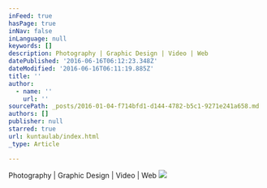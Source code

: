 ```yaml
---
inFeed: true
hasPage: true
inNav: false
inLanguage: null
keywords: []
description: Photography | Graphic Design | Video | Web
datePublished: '2016-06-16T06:12:23.348Z'
dateModified: '2016-06-16T06:11:19.885Z'
title: ''
author:
  - name: ''
    url: ''
sourcePath: _posts/2016-01-04-f714bfd1-d144-4782-b5c1-9271e241a658.md
authors: []
publisher: null
starred: true
url: kuntaulab/index.html
_type: Article

---
```

Photography | Graphic Design | Video | Web
![](https://imgflo.herokuapp.com/graph/vahj1ThiexotieMo/e399157f7f3326905195e75325cd5bae/croprotate.jpg?cropheight=4099&cropwidth=3042&degrees=0&input=https%3A%2F%2Fs3-us-west-2.amazonaws.com%2Fthe-grid-img%2Fp%2F165f06377acc8e780178648bfb3433222cb7ec7a.jpg&x=0&y=0)